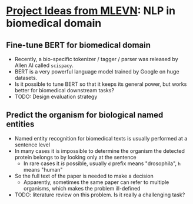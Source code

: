 # [Project Ideas from MLEVN](/projects/ideas): NLP in biomedical domain

## Fine-tune BERT for biomedical domain
* Recently, a bio-specific tokenizer / tagger / parser was released by Allen AI called `scispacy`.
* BERT is a very powerful language model trained by Google on huge datasets.
* Is it possible to tune BERT so that it keeps its general power, but works better for biomedical downstream tasks?
* TODO: Design evaluation strategy

## Predict the organism for biological named entities 
* Named entity recognition for biomedical texts is usually performed at a sentence level
* In many cases it is impossible to determine the organism the detected protein belongs to by looking only at the sentence
  * In rare cases it _is_ possible, usually `d` prefix means "drosophila", `h` means "human"
* So the full text of the paper is needed to make a decision
  * Apparently, sometimes the same paper can refer to multiple organisms, which makes the problem ill-defined
* TODO: literature review on this problem. Is it really a challenging task?
